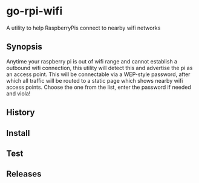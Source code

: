 # go-rpi-wifi

A utility to help RaspberryPis connect to nearby wifi networks

## Synopsis

Anytime your raspberry pi is out of wifi range and cannot establish a outbound wifi connection, this utility will detect this and advertise the pi as an access point. This will be connectable via a WEP-style password, after which all traffic will be routed to a static page which shows nearby wifi access points. Choose the one from the list, enter the password if needed and viola! 

## History

## Install

## Test

## Releases

